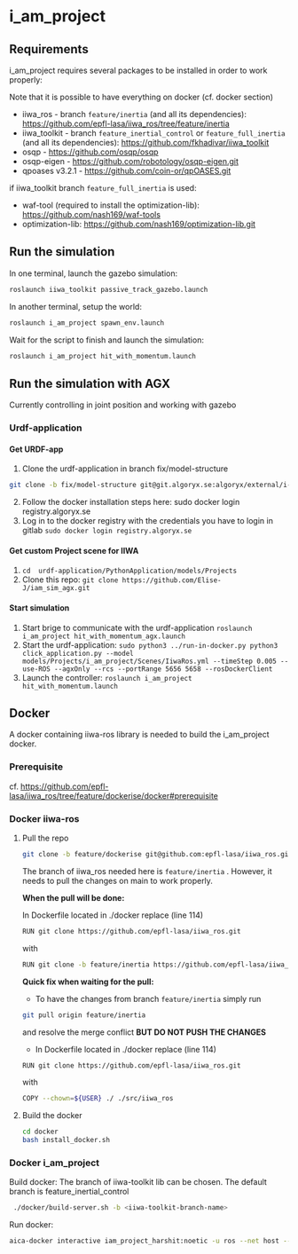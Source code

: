 # i_am_project

## Requirements
i_am_project requires several packages to be installed in order to work properly:

Note that it is possible to have everything on docker (cf. docker section)

* iiwa_ros - branch `feature/inertia` (and all its dependencies): https://github.com/epfl-lasa/iiwa_ros/tree/feature/inertia
* iiwa_toolkit - branch `feature_inertial_control` or `feature_full_inertia` (and all its dependencies):  https://github.com/fkhadivar/iiwa_toolkit
* osqp - https://github.com/osqp/osqp
* osqp-eigen - https://github.com/robotology/osqp-eigen.git
* qpoases v3.2.1 - https://github.com/coin-or/qpOASES.git

if iiwa_toolkit branch `feature_full_inertia` is used:

* waf-tool (required to install the optimization-lib): https://github.com/nash169/waf-tools
* optimization-lib: https://github.com/nash169/optimization-lib.git 

## Run the simulation

In one terminal, launch the gazebo simulation:
``` bash
roslaunch iiwa_toolkit passive_track_gazebo.launch
```
In another terminal, setup the world:
```bash
roslaunch i_am_project spawn_env.launch
```
Wait for the script to finish and launch the simulation:
```bash
roslaunch i_am_project hit_with_momentum.launch 
```

## Run the simulation with AGX
Currently controlling in joint position and working with gazebo

### Urdf-application
#### Get URDF-app
1. Clone the urdf-application in branch fix/model-structure  
```bash
git clone -b fix/model-structure git@git.algoryx.se:algoryx/external/i-am/urdf-application.git
```
2. Follow the docker installation steps here: sudo docker login registry.algoryx.se
3. Log in to the docker registry with the credentials you have to login in gitlab `sudo docker login registry.algoryx.se`

#### Get custom Project scene for IIWA
1. `cd  urdf-application/PythonApplication/models/Projects`
2. Clone this repo: `git clone https://github.com/Elise-J/iam_sim_agx.git`

#### Start simulation
1. Start brige to communicate with the urdf-application `roslaunch i_am_project hit_with_momentum_agx.launch`
2. Start the urdf-application: `sudo python3 ../run-in-docker.py python3 click_application.py --model models/Projects/i_am_project/Scenes/IiwaRos.yml --timeStep 0.005 --use-ROS --agxOnly --rcs --portRange 5656 5658 --rosDockerClient`
3. Launch the controller: `roslaunch i_am_project hit_with_momentum.launch`


## Docker

A docker containing iiwa-ros library is needed to build the i_am_project docker.

### Prerequisite

cf. https://github.com/epfl-lasa/iiwa_ros/tree/feature/dockerise/docker#prerequisite


### Docker iiwa-ros

1. Pull the repo 
    ```bash
    git clone -b feature/dockerise git@github.com:epfl-lasa/iiwa_ros.git
    ```
    The branch of iiwa_ros needed here is `feature/inertia` . However, it needs to pull the changes on main to work properly.

    **When the pull will be done:**

    In Dockerfile located in ./docker replace (line 114)
    ```bash
    RUN git clone https://github.com/epfl-lasa/iiwa_ros.git
    ```
    with 
    ``` bash
    RUN git clone -b feature/inertia https://github.com/epfl-lasa/iiwa_ros.git
    ```

    **Quick fix when waiting for the pull:**

    * To have the changes from branch `feature/inertia` simply run
    ``` bash
    git pull origin feature/inertia
    ```
    and resolve the merge conflict **BUT DO NOT PUSH THE CHANGES**

    * In Dockerfile located in ./docker replace (line 114)
    ```bash
    RUN git clone https://github.com/epfl-lasa/iiwa_ros.git
    ```
    with 
    ``` bash
    COPY --chown=${USER} ./ ./src/iiwa_ros
    ```

2. Build the docker
    ``` bash
    cd docker
    bash install_docker.sh
    ```

### Docker i_am_project

Build docker:
The branch of iiwa-toolkit lib can be chosen. The default branch is feature_inertial_control

```bash
 ./docker/build-server.sh -b <iiwa-toolkit-branch-name>
```

Run docker:

``` bash 
aica-docker interactive iam_project_harshit:noetic -u ros --net host --no-hostname -v /path_to_project/i_am_project:/home/ros/ros_ws/src/i_am_project
```



